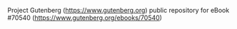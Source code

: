 Project Gutenberg (https://www.gutenberg.org) public repository for
eBook #70540 (https://www.gutenberg.org/ebooks/70540)
